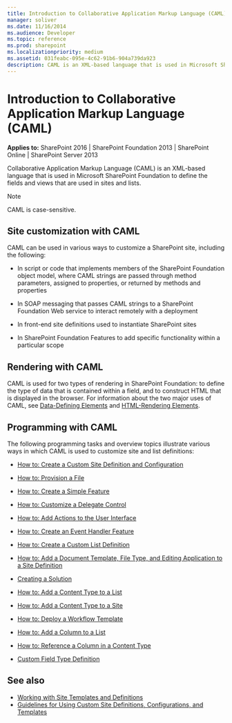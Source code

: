 ```yaml
---
title: Introduction to Collaborative Application Markup Language (CAML)
manager: soliver
ms.date: 11/16/2014
ms.audience: Developer
ms.topic: reference
ms.prod: sharepoint
ms.localizationpriority: medium
ms.assetid: 031feabc-095e-4c62-91b6-904a739da923
description: CAML is an XML-based language that is used in Microsoft SharePoint Foundation to define the fields and views that are used in sites and lists.
---
```


# Introduction to Collaborative Application Markup Language (CAML)

**Applies to:** SharePoint 2016 | SharePoint Foundation 2013 | SharePoint Online | SharePoint Server 2013
  
Collaborative Application Markup Language (CAML) is an XML-based language that is used in Microsoft SharePoint Foundation to define the fields and views that are used in sites and lists.
  
> [!NOTE]
> CAML is case-sensitive. 
  
## Site customization with CAML

CAML can be used in various ways to customize a SharePoint site, including the following:
  
- In script or code that implements members of the SharePoint Foundation object model, where CAML strings are passed through method parameters, assigned to properties, or returned by methods and properties
    
- In SOAP messaging that passes CAML strings to a SharePoint Foundation Web service to interact remotely with a deployment
    
- In front-end site definitions used to instantiate SharePoint sites
    
- In SharePoint Foundation Features to add specific functionality within a particular scope
    
## Rendering with CAML

CAML is used for two types of rendering in SharePoint Foundation: to define the type of data that is contained within a field, and to construct HTML that is displayed in the browser. For information about the two major uses of CAML, see [Data-Defining Elements](data-defining-elements.md) and [HTML-Rendering Elements](html-rendering-elements.md).
  
## Programming with CAML

The following programming tasks and overview topics illustrate various ways in which CAML is used to customize site and list definitions:
  
- [How to: Create a Custom Site Definition and Configuration](https://msdn.microsoft.com/library/62b0552d-b7a7-4856-b906-c7bcb3155792%28Office.15%29.aspx)
    
- [How to: Provision a File](https://msdn.microsoft.com/library/438d5a75-7f39-4fa9-a365-d86e8ba967b6%28Office.15%29.aspx)
    
- [How to: Create a Simple Feature](https://msdn.microsoft.com/library/c7dc2cfb-0cfa-44d8-b95f-4b95b1847e18%28Office.15%29.aspx)
    
- [How to: Customize a Delegate Control](https://msdn.microsoft.com/library/9db44a39-33df-43d9-b873-3b41310090af%28Office.15%29.aspx)
    
- [How to: Add Actions to the User Interface](https://msdn.microsoft.com/library/b2403912-161d-408f-90ae-6b95c014d054%28Office.15%29.aspx)
    
- [How to: Create an Event Handler Feature](https://msdn.microsoft.com/library/4f70b1ea-dafe-4068-a6b0-55402b7618dc%28Office.15%29.aspx)
    
- [How to: Create a Custom List Definition](https://msdn.microsoft.com/library/6f0aed4a-d80a-4e42-8f12-c6b83c8cc207%28Office.15%29.aspx)
    
- [How to: Add a Document Template, File Type, and Editing Application to a Site Definition](https://msdn.microsoft.com/library/09503b28-df8c-4e22-b4f8-7272fd1dac2b%28Office.15%29.aspx)
    
- [Creating a Solution](https://msdn.microsoft.com/library/74e59a33-4e52-4282-99aa-0d17c322fa70%28Office.15%29.aspx)
    
- [How to: Add a Content Type to a List](https://msdn.microsoft.com/library/5ae6e295-a406-4f90-920f-030c0dfcd666%28Office.15%29.aspx)
    
- [How to: Add a Content Type to a Site](https://msdn.microsoft.com/library/8c448bfb-4036-451c-ac7d-2eccf13ccd5e%28Office.15%29.aspx)
    
- [How to: Deploy a Workflow Template](https://msdn.microsoft.com/library/ce2d465e-55cf-4465-8c98-c1c7c7a37e68%28Office.15%29.aspx)
    
- [How to: Add a Column to a List](https://msdn.microsoft.com/library/01ca58dc-2158-4526-a72d-036aaa2e6258%28Office.15%29.aspx)
    
- [How to: Reference a Column in a Content Type](https://msdn.microsoft.com/library/532c0174-a347-4ce2-8e5a-e129cdbe09f2%28Office.15%29.aspx)
    
- [Custom Field Type Definition](https://msdn.microsoft.com/library/b3315997-671f-4c29-9518-48cc4592f205%28Office.15%29.aspx)
    
## See also

- [Working with Site Templates and Definitions](https://msdn.microsoft.com/library/1edf6d4d-eddb-4cb5-9034-ed394e8a3e01%28Office.15%29.aspx) 
- [Guidelines for Using Custom Site Definitions, Configurations, and Templates](https://msdn.microsoft.com/library/bc4e01b7-2aca-4cce-8bfa-4b647f95ff1d%28Office.15%29.aspx)

